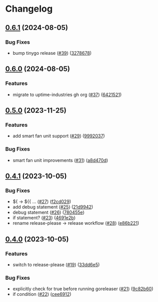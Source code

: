 # Changelog

## [0.6.1](https://github.com/uptime-industries/compute-blade-agent/compare/v0.6.0...v0.6.1) (2024-08-05)


### Bug Fixes

* bump tinygo release ([#39](https://github.com/uptime-industries/compute-blade-agent/issues/39)) ([3278678](https://github.com/uptime-industries/compute-blade-agent/commit/32786787683e2a0cd42b63b92fe7dd2c41bb6e8f))

## [0.6.0](https://github.com/uptime-industries/compute-blade-agent/compare/v0.5.0...v0.6.0) (2024-08-05)


### Features

* migrate to uptime-industries gh org ([#37](https://github.com/uptime-industries/compute-blade-agent/issues/37)) ([6421521](https://github.com/uptime-industries/compute-blade-agent/commit/6421521bfc94a6211ed084bf8913f413e27e5b14))

## [0.5.0](https://github.com/github.com/uptime-induestries/compute-blade-agent/compare/v0.4.1...v0.5.0) (2023-11-25)


### Features

* add smart fan unit support ([#29](https://github.com/github.com/uptime-induestries/compute-blade-agent/issues/29)) ([9992037](https://github.com/github.com/uptime-induestries/compute-blade-agent/commit/99920370fba8176dc34243d28281aa343f437fc5))


### Bug Fixes

* smart fan unit improvements ([#31](https://github.com/github.com/uptime-induestries/compute-blade-agent/issues/31)) ([a8d470d](https://github.com/github.com/uptime-induestries/compute-blade-agent/commit/a8d470d4f9ec2749e1067474805f67639cd24c09))

## [0.4.1](https://github.com/github.com/uptime-induestries/compute-blade-agent/compare/v0.4.0...v0.4.1) (2023-10-05)


### Bug Fixes

* ${ -&gt; ${{ ... ([#27](https://github.com/github.com/uptime-induestries/compute-blade-agent/issues/27)) ([f2cd029](https://github.com/github.com/uptime-induestries/compute-blade-agent/commit/f2cd029d83329085354acb7ed68da390dfe9aee4))
* add debug statement ([#25](https://github.com/github.com/uptime-induestries/compute-blade-agent/issues/25)) ([21d9942](https://github.com/github.com/uptime-induestries/compute-blade-agent/commit/21d99426293b724f53f0de594fce21e5c49724f8))
* debug statement ([#26](https://github.com/github.com/uptime-induestries/compute-blade-agent/issues/26)) ([780455e](https://github.com/github.com/uptime-induestries/compute-blade-agent/commit/780455e749a6acd896ce862ac565f1d1f5467c20))
* if statement? ([#23](https://github.com/github.com/uptime-induestries/compute-blade-agent/issues/23)) ([4691e2b](https://github.com/github.com/uptime-induestries/compute-blade-agent/commit/4691e2b3d71b9c28ebbed31b564c5356713b91f9))
* rename release-please -&gt; release workflow ([#28](https://github.com/github.com/uptime-induestries/compute-blade-agent/issues/28)) ([e86b221](https://github.com/github.com/uptime-induestries/compute-blade-agent/commit/e86b221aa886f11d6303521787ca4c755b114a6e))

## [0.4.0](https://github.com/github.com/uptime-induestries/compute-blade-agent/compare/v0.3.4...v0.4.0) (2023-10-05)


### Features

* switch to release-please ([#19](https://github.com/github.com/uptime-induestries/compute-blade-agent/issues/19)) ([33dd6e5](https://github.com/github.com/uptime-induestries/compute-blade-agent/commit/33dd6e5adf45d2b59c1af061c7e78c9426329f15))


### Bug Fixes

* explicitly check for true before running goreleaser ([#21](https://github.com/github.com/uptime-induestries/compute-blade-agent/issues/21)) ([9c82b60](https://github.com/github.com/uptime-induestries/compute-blade-agent/commit/9c82b60fd88718ad90a9a0aa774ffc4bcdd18d3f))
* if condition ([#22](https://github.com/github.com/uptime-induestries/compute-blade-agent/issues/22)) ([cee6912](https://github.com/github.com/uptime-induestries/compute-blade-agent/commit/cee6912f5768a310c2758c8755b9ed1985b10d23))
